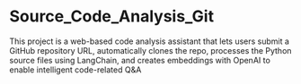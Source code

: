# Source_Code_Analysis_Git
This project is a web-based code analysis assistant that lets users submit a GitHub repository URL, automatically clones the repo, processes the Python source files using LangChain, and creates embeddings with OpenAI to enable intelligent code-related Q&amp;A
